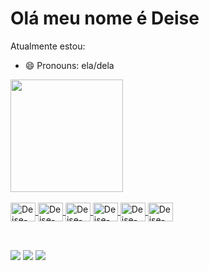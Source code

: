 ### 

<h1>Olá meu nome é Deise</h1>


Atualmente estou:
 
- 😄 Pronouns: ela/dela

<div>
  <a href="https://github.com/DeiseCorreia">
  <img height="180em" src="https://github-readme-stats.vercel.app/api/top-langs/?username=deisecorreia&layout=compact&langs_count=7&theme=dark"/>
</div>
  
<div style="display: inline_block"><br>
  <img align="center" alt="Deise-PHP" height="30" width="40" src="https://newrelic.com/assets/pages/apm/php/php-elephant-logo-bd4f9d83be8c8563248fe4793f90bae7.png"/>
  <img align="center" alt="Deise-Laravel" height="30" width="40"   src="https://assets.bigcartel.com/account_images/3152111/laravel-logo.png?auto=format&fit=max&h=1200&w=1200"/>
  <img align="center" alt="Deise-Java" height="30" width="40"src="https://o.remove.bg/downloads/f8b08ccf-1f20-4be1-ad2d-09027fc29120/th-removebg-preview.png"/>
  <img align="center" alt="Deise-JavaScript" height="30" width="40"src="https://o.remove.bg/downloads/f9c3aac4-6535-4c3f-a1c2-10a3b61ac991/456-4562295_library-of-javascript-icon-graphic-freeuse-png-files-removebg-preview.png"/>
  <img align="center" alt="Deise-HTML" height="30" width="40"src="https://icons.iconarchive.com/icons/martz90/hex/512/html-5-icon.png"/>
   <img align="center" alt="Deise-CSS" height="30" width="40"src="https://o.remove.bg/downloads/85c11d23-2494-4b59-943c-4f75b62ab238/464-4640184_css3-png-download-css-icon-transparent-png-removebg-preview.png"/>
</div>
  
  ##
  
<div style="display: incline_block"><br>
    <a href="https://www.instagram.com/deisecorreia.10/" target="_blank"><img     src="https://img.shields.io/badge/-Instagram-%23E4405F?style=for-the-badge&logo=instagram&logoColor=white" target="_blank"></a>
    <a href = "mailto:deisecorreia@gmail.com"><img src="https://img.shields.io/badge/-Gmail-%23333?style=for-the-badge&logo=gmail&logoColor=white" target="_blank"></a>
    <a href="https://www.linkedin.com/in/deisecorreia01/" target="_blank"><img src="https://img.shields.io/badge/-LinkedIn-%230077B5?style=for-the-badge&logo=linkedin&logoColor=white" target="_blank"></a> 
 
</div>
  
  
  
